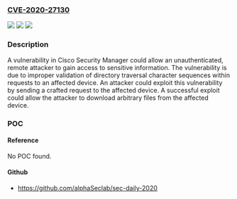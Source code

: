 ### [CVE-2020-27130](https://cve.mitre.org/cgi-bin/cvename.cgi?name=CVE-2020-27130)
![](https://img.shields.io/static/v1?label=Product&message=Cisco%20Security%20Manager%20&color=blue)
![](https://img.shields.io/static/v1?label=Version&message=n%2Fa&color=blue)
![](https://img.shields.io/static/v1?label=Vulnerability&message=CWE-35&color=brighgreen)

### Description

A vulnerability in Cisco Security Manager could allow an unauthenticated, remote attacker to gain access to sensitive information. The vulnerability is due to improper validation of directory traversal character sequences within requests to an affected device. An attacker could exploit this vulnerability by sending a crafted request to the affected device. A successful exploit could allow the attacker to download arbitrary files from the affected device.

### POC

#### Reference
No POC found.

#### Github
- https://github.com/alphaSeclab/sec-daily-2020


